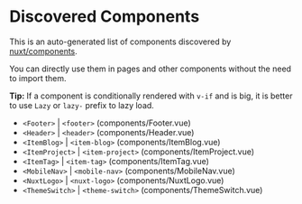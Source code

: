 # Discovered Components

This is an auto-generated list of components discovered by [nuxt/components](https://github.com/nuxt/components).

You can directly use them in pages and other components without the need to import them.

**Tip:** If a component is conditionally rendered with `v-if` and is big, it is better to use `Lazy` or `lazy-` prefix to lazy load.

- `<Footer>` | `<footer>` (components/Footer.vue)
- `<Header>` | `<header>` (components/Header.vue)
- `<ItemBlog>` | `<item-blog>` (components/ItemBlog.vue)
- `<ItemProject>` | `<item-project>` (components/ItemProject.vue)
- `<ItemTag>` | `<item-tag>` (components/ItemTag.vue)
- `<MobileNav>` | `<mobile-nav>` (components/MobileNav.vue)
- `<NuxtLogo>` | `<nuxt-logo>` (components/NuxtLogo.vue)
- `<ThemeSwitch>` | `<theme-switch>` (components/ThemeSwitch.vue)
